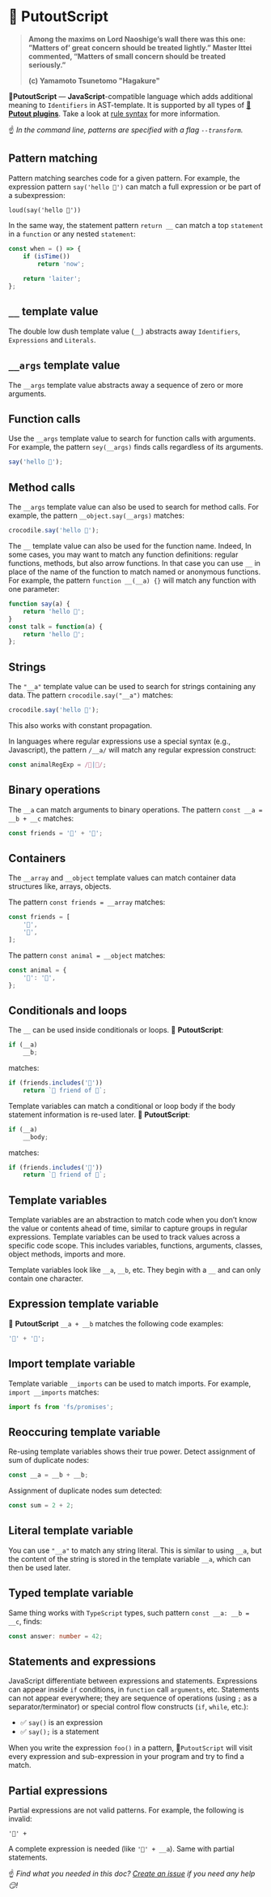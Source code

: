 # 🦎 PutoutScript

> **Among the maxims on Lord Naoshige’s wall there was this one: ”Matters of’ great concern should be treated lightly.”
> Master lttei commented, “Matters of small concern should be treated seriously.”**
>
> **(c) Yamamoto Tsunetomo "Hagakure"**

🦎**PutoutScript** — **JavaScript**-compatible language which adds additional meaning to `Identifiers` in AST-template. It is supported by all types of [**🐊Putout plugins**](https://github.com/coderaiser/putout/tree/master/packages/engine-runner#supported-plugin-types).
Take a look at [rule syntax](https://github.com/coderaiser/putout/tree/master/packages/compare#supported-template-variables) for more information.

☝️ *In the command line, patterns are specified with a flag `--transform`.*

## Pattern matching

Pattern matching searches code for a given pattern. For example, the expression pattern `say('hello 🐊')` can match a full expression or be part of a subexpression:

`loud(say('hello 🐊'))`

In the same way, the statement pattern `return __` can match a top `statement` in a `function` or any nested `statement`:

```js
const when = () => {
    if (isTime())
        return 'now';
    
    return 'laiter';
};
```

## `__` template value

The double low dush template value (`__`) abstracts away `Identifiers`, `Expressions` and `Literals`.

## `__args` template value

The `__args` template value abstracts away a sequence of zero or more arguments.

## Function calls

Use the `__args` template value to search for function calls with arguments. For example, the pattern `sey(__args)` finds calls regardless of its arguments.

```js
say('hello 🐊');
```

## Method calls

The `__args` template value can also be used to search for method calls. For example, the pattern `__object.say(__args)` matches:

```js
crocodile.say('hello 🐊');
```

The `__` template value can also be used for the function name. Indeed, In some cases, you may want to match any function definitions: regular functions, methods, but also arrow functions.
In that case you can use `__` in place of the name of the function to match named or anonymous functions. For example, the pattern `function __(__a) {}` will match any function with one parameter:

```js
function say(a) {
    return 'hello 🐊';
}
const talk = function(a) {
    return 'hello 🐊';
};
```

## Strings

The `"__a"` template value can be used to search for strings containing any data. The pattern `crocodile.say("__a")` matches:

```js
crocodile.say('hello 🐊');
```

This also works with constant propagation.

In languages where regular expressions use a special syntax (e.g., Javascript), the pattern `/__a/` will match any regular expression construct:

```js
const animalRegExp = /🐊|🦛/;
```

## Binary operations

The `__a` can match arguments to binary operations. The pattern `const __a = __b + __c` matches:

```js
const friends = '🐊' + '🦛';
```

## Containers

The `__array` and `__object` template values can match container data structures like, arrays, objects.

The pattern `const friends = __array` matches:

```js
const friends = [
    '🐊',
    '🦛',
];
```

The pattern `const animal = __object` matches:

```js
const animal = {
    '🐊': '🦛',
};
```

## Conditionals and loops

The `__` can be used inside conditionals or loops. 🦎 **PutoutScript**:

```js
if (__a)
    __b;
```

matches:

```js
if (friends.includes('🐊'))
    return `🐊 friend of 🦛`;
```

Template variables can match a conditional or loop body if the body statement information is re-used later. 🦎 **PutoutScript**:

```js
if (__a)
    __body;
```

matches:

```js
if (friends.includes('🦛'))
    return `🦛 friend of 🐊`;
```

## Template variables

Template variables are an abstraction to match code when you don’t know the value or contents ahead of time, similar to capture groups in regular expressions.
Template variables can be used to track values across a specific code scope. This includes variables, functions, arguments, classes, object methods, imports and more.

Template variables look like `__a`, `__b`, etc. They begin with a `__` and can only contain one character.

## Expression template variable

🦎 **PutoutScript** `__a + __b` matches the following code examples:

```js
'🐊' + '📼';
```

## Import template variable

Template variable `__imports` can be used to match imports. For example, `import __imports` matches:

```js
import fs from 'fs/promises';
```

## Reoccuring template variable

Re-using template variables shows their true power. Detect assignment of sum of duplicate nodes:

```js
const __a = __b + __b;
```

Assignment of duplicate nodes sum detected:

```js
const sum = 2 + 2;
```

## Literal template variable

You can use `"__a"` to match any string literal. This is similar to using `__a`, but the content of the string is stored in the template variable `__a`, which can then be used later.

## Typed template variable

Same thing works with `TypeScript` types, such pattern `const __a: __b = __c`, finds:

```ts
const answer: number = 42;
```

## Statements and expressions

JavaScript differentiate between expressions and statements. Expressions can appear inside `if` conditions, in `function` call `arguments`, etc. Statements can not appear everywhere; they are sequence of operations (using `;` as a separator/terminator) or special control flow constructs (`if`, `while`, etc.):

- ✅ `say()` is an expression
- ✅ `say();` is a statement

When you write the expression `foo()` in a pattern, 🦎`PutoutScript` will visit every expression and sub-expression in your program and try to find a match.

## Partial expressions

Partial expressions are not valid patterns. For example, the following is invalid:

```
'🐊' +
```

A complete expression is needed (like `'🐊' + __a`). Same with partial statements.

☝️ *Find what you needed in this doc? [Create an issue](https://github.com/coderaiser/putout/issues/new) if you need any help 😏!*
